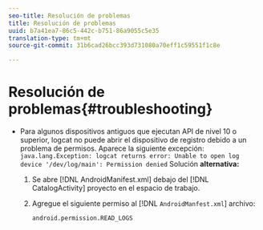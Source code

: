 ```yaml
---
seo-title: Resolución de problemas
title: Resolución de problemas
uuid: b7a41ea7-86c5-442c-b751-86a9055c5e35
translation-type: tm+mt
source-git-commit: 31b6cad26bcc393d731080a70eff1c59551f1c8e

---
```



# Resolución de problemas{#troubleshooting}

* Para algunos dispositivos antiguos que ejecutan API de nivel 10 o superior, logcat no puede abrir el dispositivo de registro debido a un problema de permisos. Aparece la siguiente excepción: `java.lang.Exception: logcat returns error: Unable to open log device '/dev/log/main': Permission denied` Solución **alternativa:**

   1. Se abre [!DNL AndroidManifest.xml] debajo del [!DNL CatalogActivity] proyecto en el espacio de trabajo.

   1. Agregue el siguiente permiso al [!DNL `AndroidManfest.xml`] archivo:

      ```
      android.permission.READ_LOGS
      ```
